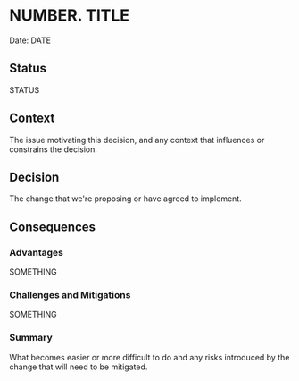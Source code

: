 # NUMBER. TITLE

Date: DATE

## Status

STATUS

## Context

The issue motivating this decision, and any context that influences or constrains the decision.

## Decision

The change that we're proposing or have agreed to implement.

## Consequences

### Advantages

SOMETHING

### Challenges and Mitigations

SOMETHING

### Summary

What becomes easier or more difficult to do and any risks introduced by the change that will need to be mitigated.
